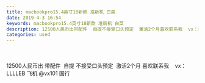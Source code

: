 ```yaml
---
title: macbookpro15.4英寸18新款 准新机 白菜
date: 2019-4-3 16:54
keywords: macbookpro15.4英寸18新款 准新机 白菜
description: 12500人民币出带配件  自提不接受口头预定  激活2个月喜欢联系我  vx：LLLLEB飞机@vx101国行
categories: used
---
```

<td class="t_f" id="postmessage_3385240">

<br/>
<br/>
12500人民币出 带配件  自提 不接受口头预定  激活2个月 喜欢联系我    vx：LLLLEB 飞机 @vx101 国行<br/>
<img alt="" border="0" class="zoom" data-cf-modified-ed4f112e81cb8ecc15c71a02-="" file="http://www.flw.ph/data/appbyme/upload/image/201904/03/81i2dcKB1zUQ.jpg" id="aimg_Y7vt0" lazyloadthumb="1" onclick="" onmouseover="" src="http://www.flw.ph/data/appbyme/upload/image/201904/03/81i2dcKB1zUQ.jpg"/><br/>
<br/>
</td>
